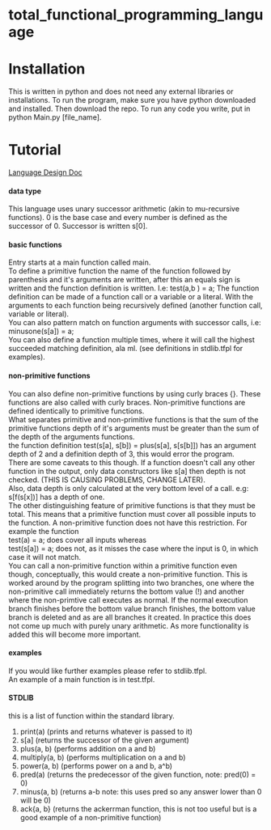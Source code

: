 # total_functional_programming_language

# Installation
This is written in python and does not need any external libraries or installations.
To run the program, make sure you have python downloaded and installed. Then download the repo.
To run any code you write, put in python Main.py [file_name].

# Tutorial
[Language Design Doc](https://docs.google.com/document/d/1VaQIqCRbHQcMX1CR2NVf0SVfpH9rvEA5TUewIfpVD3I/edit?usp=sharing) <br>
#### data type
This language uses unary successor arithmetic (akin to mu-recursive functions). 0 is the base case
and every number is defined as the successor of 0. Successor is written s[0].                 

#### basic functions
Entry starts at a main function called main.           
To define a primitive function the name of the function followed by parenthesis and it's arguments
are written, after this an equals sign is written and the function definition is written.  I.e: test(a,b ) = a;
The function definition can be made of a function call or a variable or a literal. With the
arguments to each function being recursively defined (another function call, variable or literal).       
You can also pattern match on function arguments with successor calls, i.e: minusone(s[a]) = a;     
You can also define a function multiple times, where it will call the highest succeeded matching
definition, ala ml. (see definitions in stdlib.tfpl for examples).     

#### non-primitive functions
You can also define non-primitive functions by using curly braces {}. These functions are also
called with curly braces. Non-primitive functions are defined identically to primitive functions.     
What separates primitive and non-primitive functions is that the sum of the primitive functions depth of it's
arguments must be greater than the sum of the depth of the arguments functions.         
the function definition test(s[a], s[b]) = plus(s[a], s[s[b]]) has an argument depth of 2 and
a definition depth of 3, this would error the program.    
There are some caveats to this though. If a function doesn't call any other function in the output,
only data constructors like s[a] then depth is not checked. (THIS IS CAUSING PROBLEMS, CHANGE LATER).     
Also, data depth is only calculated at the very bottom level of a call. e.g: s[f(s[x])] has a depth of one.       
The other distinguishing feature of primitive functions is that they must be total.
This means that a primitive function must cover all possible inputs to the function. A non-primitive
function does not have this restriction. For example the function      
test(a) = a; does cover all inputs whereas     
test(s[a]) = a; does not, as it misses the case where the input is 0, in which case it will not match.        
You can call a non-primitive function within a primitive function even though, conceptually, this
would create a non-primitive function. This is worked around by the program splitting into two
branches, one where the non-primitive call immediately returns the bottom value (!) and another
where the non-primtive call executes as normal. If the normal execution branch finishes before the
bottom value branch finishes, the bottom value branch is deleted and as are all branches it created.
In practice this does not come up much with purely unary arithmetic. As more functionality is added
this will become more important. 

#### examples
If you would like further examples please refer to stdlib.tfpl.     
An example of a main function is in test.tfpl.    

#### STDLIB
this is a list of function within the standard library.    
<ol>
	<li> print(a) (prints and returns whatever is passed to it) </li>
	<li> s[a] (returns the successor of the given argument)</li>
	<li> plus(a, b) (performs addition on a and b)</li>
	<li> multiply(a, b) (performs multiplication on a and b)</li>
	<li> power(a, b) (performs power on a and b, a^b)</li>
	<li> pred(a) (returns the predecessor of the given function, note: pred(0) = 0)</li>
	<li> minus(a, b) (returns a-b note: this uses pred so any answer lower than 0 will be 0)</li>
	<li> ack{a, b} (returns the ackerrman function, this is not too useful but is a good example of a non-primitive function)</li>
</ol>
